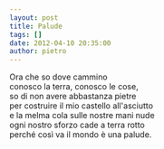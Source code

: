 ```yaml
---
layout: post
title: Palude
tags: []
date: 2012-04-10 20:35:00
author: pietro
---
```

Ora che so dove cammino<br/>conosco la terra, conosco le cose,<br/>so di non avere abbastanza pietre<br/>per costruire il mio castello all'asciutto<br/>e la melma cola sulle nostre mani nude<br/>ogni nostro sforzo cade a terra rotto<br/>perché così va il mondo è una palude.
